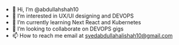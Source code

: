 - 👋 Hi, I’m @abdullahshah10
- 👀 I’m interested in UX/UI designing and DEVOPS
- 🌱 I’m currently learning Next React and Kubernetes 
- 💞️ I’m looking to collaborate on DEVOPS gigs
- 📫 How to reach me email at syedabdullahalishah10@gmail.com

<!---
abdullahshah10/abdullahshah10 is a ✨ special ✨ repository because its `README.md` (this file) appears on your GitHub profile.
You can click the Preview link to take a look at your changes.
--->
